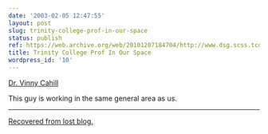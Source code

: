 ```yaml
---
date: '2003-02-05 12:47:55'
layout: post
slug: trinity-college-prof-in-our-space
status: publish
ref: https://web.archive.org/web/20101207184704/http://www.dsg.scss.tcd.ie/~vjcahill/
title: Trinity College Prof In Our Space
wordpress_id: '10'
---
```


[Dr. Vinny Cahill](https://web.archive.org/web/20101207184704/http://www.dsg.scss.tcd.ie/~vjcahill/)

This guy is working in the same general area as us.


* * *


[Recovered from lost blog.](http://www.google.com/search?q=cache:http://www.obrain.com/Eamonn/archives/000064.html)
